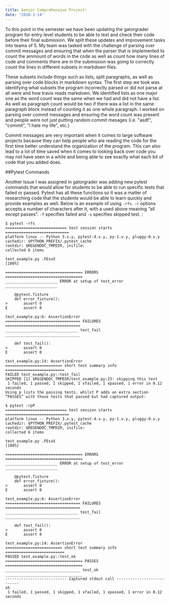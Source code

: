 ```yaml
---
title: Senior Comprehensive Project!
date: "2018-3-14"
---
```


To this point in the semester we have been updating the gatorgrader program for entry level students to be able to test and check their code before their final submission. We split these updates and improvement tasks into teams of 5. My team was tasked with the challenge of parsing over commit messages and ensuring that when the parser that is implemented to count the ammount of words in the code as well as count how many lines of code and comments there are in the submission was going to correctly count the lines in different subsets in markdown files.

These subsets include things such as lists, split paragraphs, as well as parsing over code blocks in markdown syntax. The first step we took was identifying what subsets the program incorrectly parsed or did not parse at all were and how travis reads markdown. We identified lists as one major one as the word count was the same when we had and did not have a list. As well as paragraph count would be two if there was a list in the same paragraph block instead of counting it as one whole paragraph. I worked on parsing over commit messages and ensuring the word count was present and people were not just putting random commit mesages (i.e. "asdf", "commit", "I hate my life", etc.)

Commit messages are very important when it comes to large software projects because they can help people who are reading the code for the first time better understand the organization of the program. This can also lead to a lot of time saved when it comes to looking back over code you may not have seen in a while and being able to see exactly what each bit of code that you added does.

##Pytest Commands

Another Issue I was assigned in gatorgrader was adding new pytest commands that would allow for students to be able to run specific tests that failed or passed. Pytest has all these functions so it was a matter of researching code that the students would be able to learn quickly and provide examples as well. Below is an example of using ```-rfs```. ```-r``` options accepts a number of characters after it, with a used above meaning “all except passes”. ```-f``` specifies failed and ```-s``` specifies skipped test. :




```
$ pytest -rfs
=========================== test session starts ============================
platform linux -- Python 3.x.y, pytest-4.x.y, py-1.x.y, pluggy-0.x.y
cachedir: $PYTHON_PREFIX/.pytest_cache
rootdir: $REGENDOC_TMPDIR, inifile:
collected 6 items

test_example.py .FEsxX                                               [100%]

================================== ERRORS ==================================
_______________________ ERROR at setup of test_error _______________________

    @pytest.fixture
    def error_fixture():
>       assert 0
E       assert 0

test_example.py:6: AssertionError
================================= FAILURES =================================
________________________________ test_fail _________________________________

    def test_fail():
>       assert 0
E       assert 0

test_example.py:14: AssertionError
========================= short test summary info ==========================
FAILED test_example.py::test_fail
SKIPPED [1] $REGENDOC_TMPDIR/test_example.py:23: skipping this test
 1 failed, 1 passed, 1 skipped, 1 xfailed, 1 xpassed, 1 error in 0.12 seconds
Using p lists the passing tests, whilst P adds an extra section “PASSES” with those tests that passed but had captured output:

$ pytest -rpP
=========================== test session starts ============================
platform linux -- Python 3.x.y, pytest-4.x.y, py-1.x.y, pluggy-0.x.y
cachedir: $PYTHON_PREFIX/.pytest_cache
rootdir: $REGENDOC_TMPDIR, inifile:
collected 6 items

test_example.py .FEsxX                                               [100%]

================================== ERRORS ==================================
_______________________ ERROR at setup of test_error _______________________

    @pytest.fixture
    def error_fixture():
>       assert 0
E       assert 0

test_example.py:6: AssertionError
================================= FAILURES =================================
________________________________ test_fail _________________________________

    def test_fail():
>       assert 0
E       assert 0

test_example.py:14: AssertionError
========================= short test summary info ==========================
PASSED test_example.py::test_ok
================================== PASSES ==================================
_________________________________ test_ok __________________________________
--------------------------- Captured stdout call ---------------------------
ok
 1 failed, 1 passed, 1 skipped, 1 xfailed, 1 xpassed, 1 error in 0.12 seconds
```
